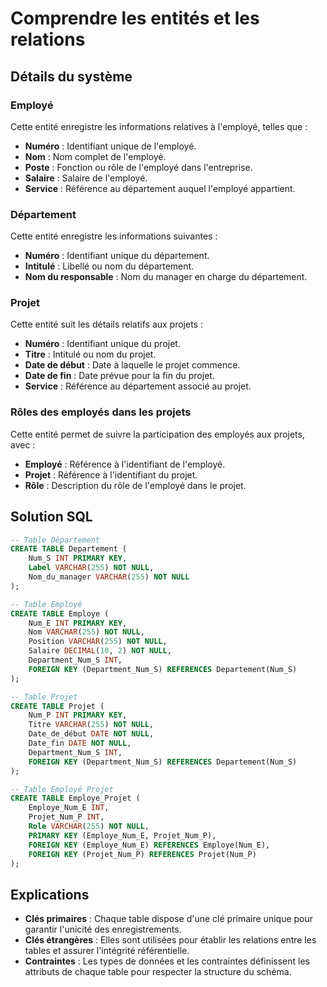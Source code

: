 # Comprendre les entités et les relations

## Détails du système

### Employé
Cette entité enregistre les informations relatives à l'employé, telles que :
- **Numéro** : Identifiant unique de l'employé.
- **Nom** : Nom complet de l'employé.
- **Poste** : Fonction ou rôle de l'employé dans l'entreprise.
- **Salaire** : Salaire de l'employé.
- **Service** : Référence au département auquel l'employé appartient.

### Département
Cette entité enregistre les informations suivantes :
- **Numéro** : Identifiant unique du département.
- **Intitulé** : Libellé ou nom du département.
- **Nom du responsable** : Nom du manager en charge du département.

### Projet
Cette entité suit les détails relatifs aux projets :
- **Numéro** : Identifiant unique du projet.
- **Titre** : Intitulé ou nom du projet.
- **Date de début** : Date à laquelle le projet commence.
- **Date de fin** : Date prévue pour la fin du projet.
- **Service** : Référence au département associé au projet.

### Rôles des employés dans les projets
Cette entité permet de suivre la participation des employés aux projets, avec :
- **Employé** : Référence à l'identifiant de l'employé.
- **Projet** : Référence à l'identifiant du projet.
- **Rôle** : Description du rôle de l'employé dans le projet.

## Solution SQL

```sql
-- Table Département
CREATE TABLE Departement (
    Num_S INT PRIMARY KEY,
    Label VARCHAR(255) NOT NULL,
    Nom_du_manager VARCHAR(255) NOT NULL
);

-- Table Employé
CREATE TABLE Employe (
    Num_E INT PRIMARY KEY,
    Nom VARCHAR(255) NOT NULL,
    Position VARCHAR(255) NOT NULL,
    Salaire DECIMAL(10, 2) NOT NULL,
    Department_Num_S INT,
    FOREIGN KEY (Department_Num_S) REFERENCES Departement(Num_S)
);

-- Table Projet
CREATE TABLE Projet (
    Num_P INT PRIMARY KEY,
    Titre VARCHAR(255) NOT NULL,
    Date_de_début DATE NOT NULL,
    Date_fin DATE NOT NULL,
    Department_Num_S INT,
    FOREIGN KEY (Department_Num_S) REFERENCES Departement(Num_S)
);

-- Table Employé_Projet
CREATE TABLE Employe_Projet (
    Employe_Num_E INT,
    Projet_Num_P INT,
    Role VARCHAR(255) NOT NULL,
    PRIMARY KEY (Employe_Num_E, Projet_Num_P),
    FOREIGN KEY (Employe_Num_E) REFERENCES Employe(Num_E),
    FOREIGN KEY (Projet_Num_P) REFERENCES Projet(Num_P)
);
```

## Explications

- **Clés primaires** : Chaque table dispose d'une clé primaire unique pour garantir l'unicité des enregistrements.
- **Clés étrangères** : Elles sont utilisées pour établir les relations entre les tables et assurer l'intégrité référentielle.
- **Contraintes** : Les types de données et les contraintes définissent les attributs de chaque table pour respecter la structure du schéma.
